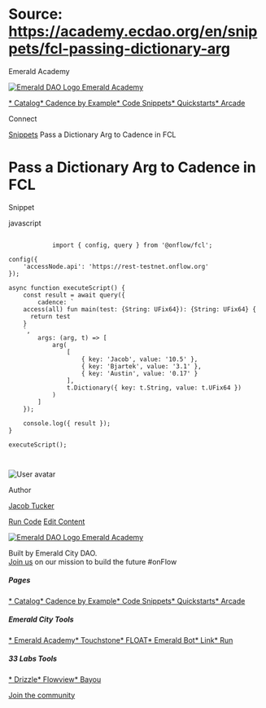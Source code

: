 # Source: https://academy.ecdao.org/en/snippets/fcl-passing-dictionary-arg

Emerald Academy





[![Emerald DAO Logo](/ea-logo.png)
Emerald Academy](/en/)


[* Catalog](/en/catalog)[* Cadence by Example](/en/cadence-by-example)[* Code Snippets](/en/snippets)[* Quickstarts](/en/quickstarts)[* Arcade](https://arcade.ecdao.org)

Connect



[Snippets](/en/snippets)
Pass a Dictionary Arg to Cadence in FCL

# Pass a Dictionary Arg to Cadence in FCL

Snippet

javascript

```
		
			import { config, query } from '@onflow/fcl';

config({
	'accessNode.api': 'https://rest-testnet.onflow.org'
});

async function executeScript() {
	const result = await query({
		cadence: `
    access(all) fun main(test: {String: UFix64}): {String: UFix64} {
      return test
    }
    `,
		args: (arg, t) => [
			arg(
				[
					{ key: 'Jacob', value: '10.5' },
					{ key: 'Bjartek', value: '3.1' },
					{ key: 'Austin', value: '0.17' }
				],
				t.Dictionary({ key: t.String, value: t.UFix64 })
			)
		]
	});

	console.log({ result });
}

executeScript();
		 
	
```

![User avatar](/avatars/jacob.jpeg)

Author

[Jacob Tucker](https://twitter.com/jacobmtucker)

[Run Code](https://codesandbox.io/s/fcl-dictionary-arg-zd789r?file=/src/index.js:0-596)
[Edit Content](https://github.com/emerald-dao/emerald-academy-v2/tree/main/src/lib/content/snippets/fcl-passing-dictionary-arg/readme.md)



[![Emerald DAO Logo](/ea-logo.png)
Emerald Academy](/en/)

Built by Emerald City DAO.  
[Join us](https://discord.gg/emerald-city-906264258189332541) on our mission to build the future #onFlow

##### Pages

[* Catalog](/en/catalog)[* Cadence by Example](/en/cadence-by-example)[* Code Snippets](/en/snippets)[* Quickstarts](/en/quickstarts)[* Arcade](https://arcade.ecdao.org)


##### Emerald City Tools

[* Emerald Academy](https://academy.ecdao.org/)[* Touchstone](https://touchstone.city/)[* FLOAT](https://floats.city/)[* Emerald Bot](https://bot.ecdao.org/)[* Link](https://link.ecdao.org/)[* Run](https://run.ecdao.org/)


##### 33 Labs Tools

[* Drizzle](https://drizzle33.app/)[* Flowview](https://flowview.app/)[* Bayou](https://bayou33.app/)

[Join the community](https://discord.gg/emerald-city-906264258189332541)